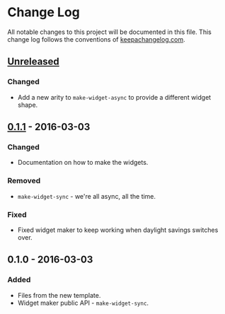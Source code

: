 # Change Log
All notable changes to this project will be documented in this file. This change log follows the conventions of [keepachangelog.com](http://keepachangelog.com/).

## [Unreleased]
### Changed
- Add a new arity to `make-widget-async` to provide a different widget shape.

## [0.1.1] - 2016-03-03
### Changed
- Documentation on how to make the widgets.

### Removed
- `make-widget-sync` - we're all async, all the time.

### Fixed
- Fixed widget maker to keep working when daylight savings switches over.

## 0.1.0 - 2016-03-03
### Added
- Files from the new template.
- Widget maker public API - `make-widget-sync`.

[Unreleased]: https://github.com/your-name/inside_out/compare/0.1.1...HEAD
[0.1.1]: https://github.com/your-name/inside_out/compare/0.1.0...0.1.1
